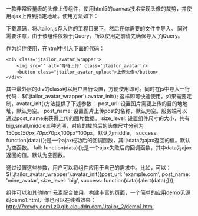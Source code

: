 一款非常轻量级的头像上传组件，使用html5的canvas技术实现头像的裁剪，并使用ajax上传到指定地址。使用方法如下：

下载源码，将Jtailor.js存入你的工程目录下，然后在你需要的文件中导入。
同时需要注意，由于该组件依赖于jQuery，所以使用之前请先确保导入了jQuery。

作为组件使用，在html中引入下面的代码：

	<div class='jtailor_avatar_wrapper'>
		<img src='' alt='等待上传' class='jtailor_avatar'/>
		<button class="jtailor_avatar_upload">上传头像</button>
	</div>

其中最外层的div的class可以用户自行设置，方便使用即可。同时在js中导入一行代码：$('.jtailor_avatar_wrapper').avatar_init();
这样即可快速使用。如果需要定制，avatar_init()方法提供了下述参数：
post_url: 设置图片需要上传的目的地地址，默认为空。
post_name: 设置图片上传post的名称，默认为空。服务端可以通过post_name来获得上传的图片数据。
size_level: 设置组件尺寸的大小，共有big,small,middle三种选项，对应的裁剪后的头像尺寸分别为150px*150px,70px*70px,100px*100px。默认为middle。
success: function(data){};是一个ajax成功后的回调函数，其中data为ajax返回的值。默认为空函数。
fail: function(data){};是一个ajax失败后的回调函数，其中data为ajax返回的值。默认为空函数。

通过设置这些参数，用户可以将组件应用于自己的需求中。比如，可以：
$('.jtailor_avatar_wrapper').avatar_init({post_url: 'example.com', post_name: 'mine_avatar', size_level: 'big', success: function(data){alert(data);}});

组件可以和其他html元素配合使用，构建丰富的页面，一个简单的应用demo见源码demo1.html，你也可以在线看效果：http://7xovdy.com1.z0.glb.clouddn.com/Jtailor_2/demo1.html
